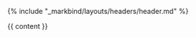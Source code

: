 {% include "_markbind/layouts/headers/header.md" %}

<div id="flex-body">
  <div id="content-wrapper" class="fixed-header-padding">
    {{ content }}
  </div>
</div>

<include src="footers/footer.md" />

